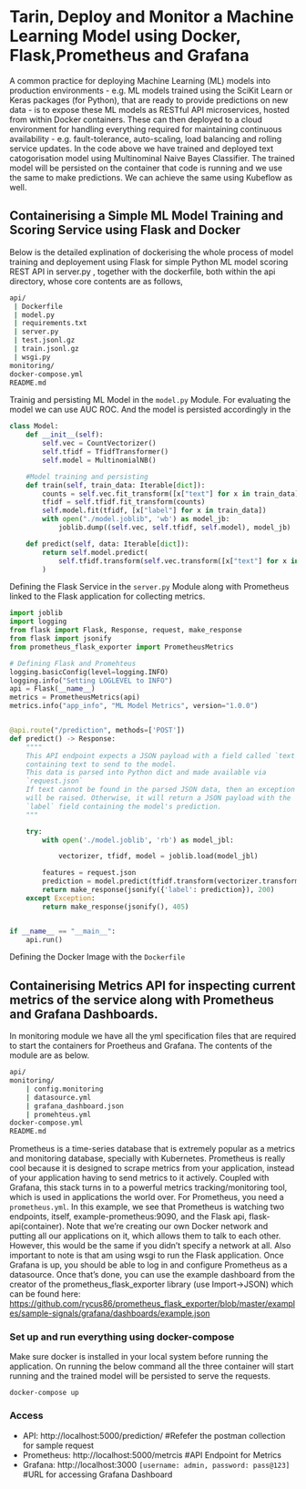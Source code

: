 # Tarin, Deploy and Monitor a Machine Learning Model using Docker, Flask,Prometheus and Grafana
A common practice for deploying Machine Learning (ML) models into production environments - e.g. ML models trained using the SciKit Learn or Keras packages (for Python), that are ready to provide predictions on new data - is to expose these ML models as RESTful API microservices, hosted from within Docker containers. These can then deployed to a cloud environment for handling everything required for maintaining continuous availability - e.g. fault-tolerance, auto-scaling, load balancing and rolling service updates.
In the code above we have trained and deployed text catogorisation model using Multinominal Naive Bayes Classifier. The trained model will be persisted on the container that code is running and we use the same to make predictions. We can achieve the same using Kubeflow as well.

## Containerising a Simple ML Model  Training and Scoring Service using Flask and Docker
Below is the detailed explination of dockerising the whole process of model training and deployement using Flask for simple Python ML model scoring REST API in server.py , together with the dockerfile, both within the api directory, whose core contents are as follows,
```bash
api/
 | Dockerfile
 | model.py
 | requirements.txt
 | server.py
 | test.jsonl.gz
 | train.jsonl.gz
 | wsgi.py
monitoring/
docker-compose.yml
README.md
```
Trainig and persisting ML Model in the `model.py` Module. For evaluating the model we can use AUC ROC. And the model is persisted accordingly in the

```python
class Model:
    def __init__(self):
        self.vec = CountVectorizer()
        self.tfidf = TfidfTransformer()
        self.model = MultinomialNB()

    #Model training and persisting
    def train(self, train_data: Iterable[dict]):
        counts = self.vec.fit_transform([x["text"] for x in train_data])
        tfidf = self.tfidf.fit_transform(counts)
        self.model.fit(tfidf, [x["label"] for x in train_data])
        with open("./model.joblib", 'wb') as model_jb:
            joblib.dump((self.vec, self.tfidf, self.model), model_jb)

    def predict(self, data: Iterable[dict]):
        return self.model.predict(
            self.tfidf.transform(self.vec.transform([x["text"] for x in data]))
        )
```
Defining the Flask Service in the `server.py` Module along with Prometheus linked to the Flask application for collecting metrics.
```python
import joblib
import logging
from flask import Flask, Response, request, make_response
from flask import jsonify
from prometheus_flask_exporter import PrometheusMetrics

# Defining Flask and Promehteus
logging.basicConfig(level=logging.INFO)
logging.info("Setting LOGLEVEL to INFO")
api = Flask(__name__)
metrics = PrometheusMetrics(api)
metrics.info("app_info", "ML Model Metrics", version="1.0.0")


@api.route("/prediction", methods=['POST'])
def predict() -> Response:
    """"
    This API endpoint expects a JSON payload with a field called `text`
    containing text to send to the model.
    This data is parsed into Python dict and made available via
    `request.json`
    If text cannot be found in the parsed JSON data, then an exception
    will be raised. Otherwise, it will return a JSON payload with the
    `label` field containing the model's prediction.
    """

    try:
        with open('./model.joblib', 'rb') as model_jbl:

            vectorizer, tfidf, model = joblib.load(model_jbl)

        features = request.json
        prediction = model.predict(tfidf.transform(vectorizer.transform([x["text"] for x in [features]])))[0]
        return make_response(jsonify({'label': prediction}), 200)
    except Exception:
        return make_response(jsonify(), 405)


if __name__ == "__main__":
    api.run()
```

Defining the Docker Image with the `Dockerfile`

## Containerising Metrics API for inspecting current metrics of the service along with Prometheus and Grafana Dashboards.
In monitoring module we have all the yml specification files that are required to start the containers for Proetheus and Grafana. The contents of the module are as below.
```bash
api/
monitoring/
    | config.monitoring
    | datasource.yml
    | grafana_dashboard.json
    | promehteus.yml
docker-compose.yml
README.md
```
Prometheus is a time-series database that is extremely popular as a metrics and monitoring database, specially with Kubernetes. Prometheus is really cool because it is designed to scrape metrics from your application, instead of your application having to send metrics to it actively. Coupled with Grafana, this stack turns in to a powerful metrics tracking/monitoring tool, which is used in applications the world over.
For Prometheus, you need a `prometheus.yml`.
In this example, we see that Prometheus is watching two endpoints, itself, example-prometheus:9090, and the Flask api, flask-api(container).
Note that we’re creating our own Docker network and putting all our applications on it, which allows them to talk to each other. However, this would be the same if you didn’t specify a network at all. Also important to note is that am using wsgi to run the Flask application.
Once Grafana is up, you should be able to log in and configure Prometheus as a datasource.
Once that’s done, you can use the example dashboard from the creator of the prometheus_flask_exporter library (use Import->JSON) which can be found here: https://github.com/rycus86/prometheus_flask_exporter/blob/master/examples/sample-signals/grafana/dashboards/example.json

### Set up and run everything using docker-compose
Make sure docker is installed in your local system before running the application. On running the below command all the three container will start running and the trained model will be persisted to serve the requests.
```
docker-compose up
```
### Access

* API: http://localhost:5000/prediction/  #Refefer the postman collection for sample request
* Prometheus: http://localhost:5000/metrcis #API Endpoint for Metrics
* Grafana: http://localhost:3000 `[username: admin, password: pass@123]` #URL for accessing Grafana Dashboard
